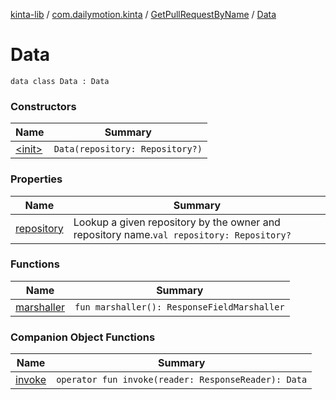 [kinta-lib](../../../index.md) / [com.dailymotion.kinta](../../index.md) / [GetPullRequestByName](../index.md) / [Data](./index.md)

# Data

`data class Data : Data`

### Constructors

| Name | Summary |
|---|---|
| [&lt;init&gt;](-init-.md) | `Data(repository: Repository?)` |

### Properties

| Name | Summary |
|---|---|
| [repository](repository.md) | Lookup a given repository by the owner and repository name.`val repository: Repository?` |

### Functions

| Name | Summary |
|---|---|
| [marshaller](marshaller.md) | `fun marshaller(): ResponseFieldMarshaller` |

### Companion Object Functions

| Name | Summary |
|---|---|
| [invoke](invoke.md) | `operator fun invoke(reader: ResponseReader): Data` |
